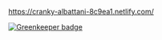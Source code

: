 https://cranky-albattani-8c9ea1.netlify.com/

[![Greenkeeper badge](https://badges.greenkeeper.io/hellsan631/auth0.svg)](https://greenkeeper.io/)